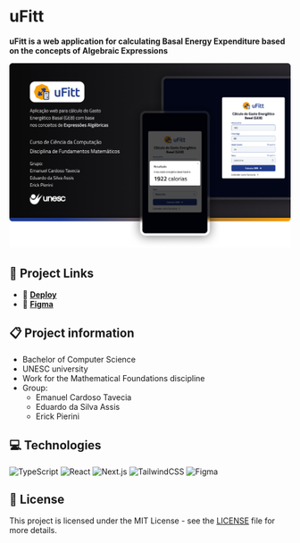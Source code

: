 # uFitt

**uFitt is a web application for calculating Basal Energy Expenditure based on the concepts of Algebraic Expressions**

![uFitt project screenshot](./.github/cover.png)

## 🔗 Project Links

- 🚀 [**Deploy**](https://ufitt.vercel.app/)
- 🎨 [**Figma**](https://www.figma.com/community/file/1365748458280225027/ufitt)

## 📋 Project information

- Bachelor of Computer Science
- UNESC university
- Work for the Mathematical Foundations discipline
- Group:
  - Emanuel Cardoso Tavecia
  - Eduardo da Silva Assis
  - Erick Pierini

## 💻 Technologies

![TypeScript](https://img.shields.io/badge/typescript-%23007ACC.svg?style=for-the-badge&logo=typescript&logoColor=white)
![React](https://img.shields.io/badge/react-%2320232a.svg?style=for-the-badge&logo=react&logoColor=%2361DAFB)
![Next.js](https://img.shields.io/badge/Next-black?style=for-the-badge&logo=next.js&logoColor=white)
![TailwindCSS](https://img.shields.io/badge/tailwindcss-%2338B2AC.svg?style=for-the-badge&logo=tailwind-css&logoColor=white)
![Figma](https://img.shields.io/badge/figma-%23F24E1E.svg?style=for-the-badge&logo=figma&logoColor=white)

## 📄 License

This project is licensed under the MIT License - see the [LICENSE](./LICENSE) file for more details.
